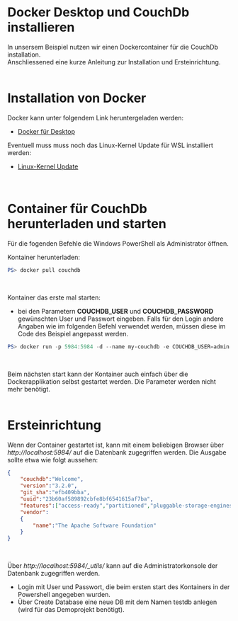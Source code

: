 # Docker Desktop und CouchDb installieren #
In unsersem Beispiel nutzen wir einen Dockercontainer für die CouchDb installation. <br>
Anschliessened eine kurze Anleitung zur Installation und Ersteinrichtung.
<br>
<br>

# Installation von Docker #
Docker kann unter folgendem Link heruntergeladen werden:
- [Docker für Desktop](https://www.docker.com/get-started) <br>

Eventuell muss muss noch das Linux-Kernel Update für WSL installiert werden:
- [Linux-Kernel Update](https://docs.microsoft.com/de-ch/windows/wsl/install-manual#step-4---download-the-linux-kernel-update-package)
<br>

# Container für CouchDb herunterladen und starten #
Für die fogenden Befehle die Windows PowerShell als Administrator öffnen.

Kontainer herunterladen:
```powershell
PS> docker pull couchdb
```
<br>

Kontainer das erste mal starten:
- bei den Parametern **COUCHDB_USER** und **COUCHDB_PASSWORD** gewünschten User und Passwort eingeben. Falls für den Login andere Angaben wie im folgenden Befehl verwendet werden, müssen diese im Code des Beispiel angepasst werden.
```powershell
PS> docker run -p 5984:5984 -d --name my-couchdb -e COUCHDB_USER=admin -e COUCHDB_PASSWORD=admin couchdb:latest
```
<br>

Beim nächsten start kann der Kontainer auch einfach über die Dockerapplikation selbst gestartet werden. Die Parameter werden nicht mehr benötigt.
<br>
<br>

# Ersteinrichtung #
Wenn der Container gestartet ist, kann mit einem beliebigen Browser über *http://localhost:5984/* auf die Datenbank zugegriffen werden. Die Ausgabe sollte etwa wie folgt aussehen:

```json
{
    "couchdb":"Welcome",
    "version":"3.2.0",
    "git_sha":"efb409bba",
    "uuid":"23b60af589892cbfe8bf6541615af7ba",
    "features":["access-ready","partitioned","pluggable-storage-engines","reshard","scheduler"],
    "vendor":
    {
        "name":"The Apache Software Foundation"
    }
}
```
<br>

Über *http://localhost:5984/_utils/* kann auf die Administratorkonsole der Datenbank zugegriffen werden.
- Login mit User und Passwort, die beim ersten start des Kontainers in der Powershell angegeben wurden.
- Über Create Database eine neue DB mit dem Namen testdb anlegen (wird für das Demoprojekt benötigt).
